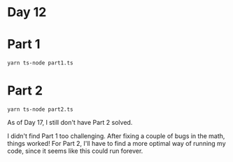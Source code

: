 # Day 12

# Part 1

    yarn ts-node part1.ts

# Part 2

    yarn ts-node part2.ts
    
As of Day 17, I still don't have Part 2 solved.

I didn't find Part 1 too challenging. After fixing a couple of bugs in the math, things worked! For Part 2, I'll have to find a more optimal way of running my code, since it seems like this could run forever.